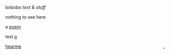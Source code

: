 bobobo *text & stuff*

nothing to see here

a [poem](knie/Dem%20Schrat%20sein%20Knie.html)

test [p](Schratknie)


[hearme](https://bobobo-git.github.io/hearme/) <a style="float:right;" href="https://github.com/bobobo-git/readme/">.</a>
